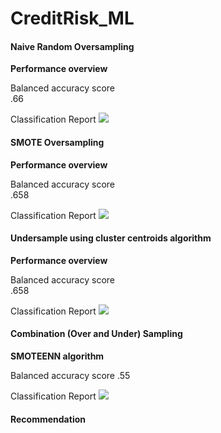 # CreditRisk_ML

#### Naive Random Oversampling<br>
<b>Performance overview</b><br>

Balanced accuracy score<br>
.66

Classification Report
![](RO_classificationReport.png)



#### SMOTE Oversampling<br>
<b>Performance overview</b><br>

Balanced accuracy score<br>
.658

Classification Report
![](SMOTE_classificationReport.png)


#### Undersample using cluster centroids algorithm<br>
<b>Performance overview</b><br>

Balanced accuracy score<br>
.658

Classification Report
![](cluster_classificationReport.png)


#### Combination (Over and Under) Sampling
<b>SMOTEENN algorithm</b>

Balanced accuracy score
.55

Classification Report
![](SMOTEEN_classificationReport.png)

#### Recommendation
